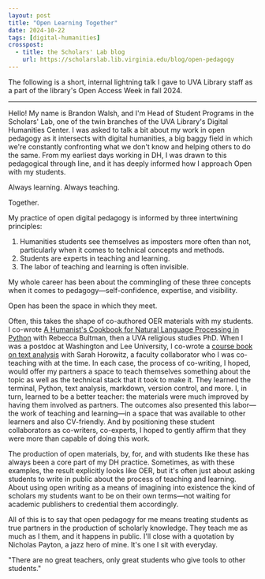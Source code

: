 ```yaml
---
layout: post
title: "Open Learning Together"
date: 2024-10-22
tags: [digital-humanities]
crosspost:
  - title: the Scholars' Lab blog
    url: https://scholarslab.lib.virginia.edu/blog/open-pedagogy
---
```


The following is a short, internal lightning talk I gave to UVA Library staff as a part of the library's Open Access Week in fall 2024.

---

Hello! My name is Brandon Walsh, and I'm Head of Student Programs in the Scholars' Lab, one of the twin branches of the UVA Library's Digital Humanities Center. I was asked to talk a bit about my work in open pedagogy as it intersects with digital humanities, a big baggy field in which we're constantly confronting what we don't know and helping others to do the same. From my earliest days working in DH, I was drawn to this pedagogical through line, and it has deeply informed how I approach Open with my students. 

Always learning. Always teaching. 

Together.

My practice of open digital pedagogy is informed by three intertwining principles: 

1. Humanities students see themselves as imposters more often than not, particularly when it comes to technical concepts and methods. 
2. Students are experts in teaching and learning.
3. The labor of teaching and learning is often invisible.

My whole career has been about the commingling of these three concepts when it comes to pedagogy—self-confidence, expertise, and visibility. 

Open has been the space in which they meet.

Often, this takes the shape of co-authored OER materials with my students. I co-wrote [A Humanist's Cookbook for Natural Language Processing in Python](https://github.com/walshbr/humanists-nlp-cookbook/blob/release/toc.ipynb) with Rebecca Bultman, then a UVA religious studies PhD. When I was a postdoc at Washington and Lee University, I co-wrote a [course book on text analysis](https://walshbr.com/textanalysiscoursebook/) with Sarah Horowitz, a faculty collaborator who I was co-teaching with at the time. In each case, the process of co-writing, I hoped, would offer my partners a space to teach themselves something about the topic as well as the technical stack that it took to make it. They learned the terminal, Python, text analysis, markdown, version control, and more. I, in turn, learned to be a better teacher: the materials were much improved by having them involved as partners. The outcomes also presented this labor—the work of teaching and learning—in a space that was available to other learners and also CV-friendly. And by positioning these student collaborators as co-writers, co-experts, I hoped to gently affirm that they were more than capable of doing this work.

The production of open materials, by, for, and with students like these has always been a core part of my DH practice. Sometimes, as with these examples, the result explicitly looks like OER, but it's often just about asking students to write in public about the process of teaching and learning. About using open writing as a means of imagining into existence the kind of scholars my students want to be on their own terms—not waiting for academic publishers to credential them accordingly. 

All of this is to say that open pedagogy for me means treating students as true partners in the production of scholarly knowledge. They teach me as much as I them, and it happens in public. I'll close with a quotation by Nicholas Payton, a jazz hero of mine. It's one I sit with everyday. 

"There are no great teachers, only great students who give tools to other students."